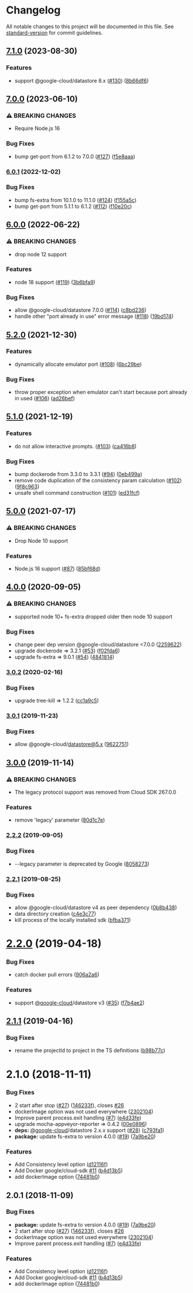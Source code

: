 # Changelog

All notable changes to this project will be documented in this file. See [standard-version](https://github.com/conventional-changelog/standard-version) for commit guidelines.

## [7.1.0](https://github.com/ert78gb/google-datastore-emulator/compare/v7.0.0...v7.1.0) (2023-08-30)


### Features

* support @google-cloud/datastore 8.x ([#130](https://github.com/ert78gb/google-datastore-emulator/issues/130)) ([8b66df6](https://github.com/ert78gb/google-datastore-emulator/commit/8b66df6e6709b5a3e6ae52f1016680cbc8918a53))

## [7.0.0](https://github.com/ert78gb/google-datastore-emulator/compare/v6.0.1...v7.0.0) (2023-06-10)


### ⚠ BREAKING CHANGES

* Require Node.js 16

### Bug Fixes

* bump get-port from 6.1.2 to 7.0.0 ([#127](https://github.com/ert78gb/google-datastore-emulator/issues/127)) ([f5e8aaa](https://github.com/ert78gb/google-datastore-emulator/commit/f5e8aaa83e4e5fc47cba96c5c2c3f4624f744fe9))

### [6.0.1](https://github.com/ert78gb/google-datastore-emulator/compare/v6.0.0...v6.0.1) (2022-12-02)


### Bug Fixes

* bump fs-extra from 10.1.0 to 11.1.0 ([#124](https://github.com/ert78gb/google-datastore-emulator/issues/124)) ([f155a5c](https://github.com/ert78gb/google-datastore-emulator/commit/f155a5c4f2049efa106197e480aa30feb9357755))
* bump get-port from 5.1.1 to 6.1.2 ([#112](https://github.com/ert78gb/google-datastore-emulator/issues/112)) ([f10e20c](https://github.com/ert78gb/google-datastore-emulator/commit/f10e20cb98bdd5127616d331c7415ce158cbd160))

## [6.0.0](https://github.com/ert78gb/google-datastore-emulator/compare/v5.2.0...v6.0.0) (2022-06-22)


### ⚠ BREAKING CHANGES

* drop node 12 support

### Features

* node 18 support ([#119](https://github.com/ert78gb/google-datastore-emulator/issues/119)) ([3b6bfa9](https://github.com/ert78gb/google-datastore-emulator/commit/3b6bfa99c96477fc817923dda2eaee318674fdcb))


### Bug Fixes

* allow @google-cloud/datastore 7.0.0 ([#114](https://github.com/ert78gb/google-datastore-emulator/issues/114)) ([c8bd236](https://github.com/ert78gb/google-datastore-emulator/commit/c8bd2365e3f0414a67ac7e60e57b9f0ad86b2baf))
* handle other "port already in use" error message ([#118](https://github.com/ert78gb/google-datastore-emulator/issues/118)) ([19bd174](https://github.com/ert78gb/google-datastore-emulator/commit/19bd174dea209b7b87c7391c1208c09f91ba1581))

## [5.2.0](https://github.com/ert78gb/google-datastore-emulator/compare/v5.1.0...v5.2.0) (2021-12-30)


### Features

* dynamically allocate emulator port ([#108](https://github.com/ert78gb/google-datastore-emulator/issues/108)) ([6bc29be](https://github.com/ert78gb/google-datastore-emulator/commit/6bc29be434036c96481120c3ef536d834097db6b))


### Bug Fixes

* throw proper exception when emulator can't start because port already in used ([#106](https://github.com/ert78gb/google-datastore-emulator/issues/106)) ([ad26bef](https://github.com/ert78gb/google-datastore-emulator/commit/ad26bef91ff2852346f1013331012ce9f139a548))

## [5.1.0](https://github.com/ert78gb/google-datastore-emulator/compare/v5.0.0...v5.1.0) (2021-12-19)


### Features

* do not allow interactive prompts. ([#103](https://github.com/ert78gb/google-datastore-emulator/issues/103)) ([ca416b8](https://github.com/ert78gb/google-datastore-emulator/commit/ca416b8867c8012db19ce3448c45383c21f88a77))


### Bug Fixes

* bump dockerode from 3.3.0 to 3.3.1 ([#94](https://github.com/ert78gb/google-datastore-emulator/issues/94)) ([0eb499a](https://github.com/ert78gb/google-datastore-emulator/commit/0eb499a16f82a79222478c2e8e9350dad330b1bf))
* remove code duplication of the consistency param calculation ([#102](https://github.com/ert78gb/google-datastore-emulator/issues/102)) ([9f8c963](https://github.com/ert78gb/google-datastore-emulator/commit/9f8c96342f70891138592dfba5e0f20bb92f9cec))
* unsafe shell command construction ([#101](https://github.com/ert78gb/google-datastore-emulator/issues/101)) ([ed31fcf](https://github.com/ert78gb/google-datastore-emulator/commit/ed31fcf0ad5bc944d40f678ce0912f38d38a862e))

## [5.0.0](https://github.com/ert78gb/google-datastore-emulator/compare/v4.0.0...v5.0.0) (2021-07-17)


### ⚠ BREAKING CHANGES

* Drop Node 10 support

### Features

* Node.js 16 support ([#87](https://github.com/ert78gb/google-datastore-emulator/issues/87)) ([85bf68d](https://github.com/ert78gb/google-datastore-emulator/commit/85bf68da23d007c2a1a1f02b3bc968dee5a379e1))

## [4.0.0](https://github.com/ert78gb/google-datastore-emulator/compare/v3.0.2...v4.0.0) (2020-09-05)


### ⚠ BREAKING CHANGES

* supported node 10+
fs-extra dropped older then node 10 support

### Bug Fixes

* change peer dep version @google-cloud/datastore <7.0.0 ([2259622](https://github.com/ert78gb/google-datastore-emulator/commit/225962211483d2b8ac0ad8a3654774c501ae0c09))
* upgrade dockerode => 3.2.1 ([#53](https://github.com/ert78gb/google-datastore-emulator/issues/53)) ([f02fda6](https://github.com/ert78gb/google-datastore-emulator/commit/f02fda6e70bf3df8d6d58da807ea8e4dd69fa681))
* upgrade fs-extra => 9.0.1 ([#54](https://github.com/ert78gb/google-datastore-emulator/issues/54)) ([4841814](https://github.com/ert78gb/google-datastore-emulator/commit/4841814793b3ee8d18f115cbe05685a174396ae7))

### [3.0.2](https://github.com/ert78gb/google-datastore-emulator/compare/v3.0.1...v3.0.2) (2020-02-16)


### Bug Fixes

* upgrade tree-kill => 1.2.2 ([cc1a9c5](https://github.com/ert78gb/google-datastore-emulator/commit/cc1a9c554a7c90ca8110b0c05745a52c5f5db240))

### [3.0.1](https://github.com/ert78gb/google-datastore-emulator/compare/v3.0.0...v3.0.1) (2019-11-23)


### Bug Fixes

* allow @google-cloud/datastore@5.x ([9622751](https://github.com/ert78gb/google-datastore-emulator/commit/9622751292754a788bdffd8f0c51c580d7f9dd0a))

## [3.0.0](https://github.com/ert78gb/google-datastore-emulator/compare/v2.2.2...v3.0.0) (2019-11-14)


### ⚠ BREAKING CHANGES

* The legacy protocol support was removed from Cloud SDK 267.0.0

### Features

* remove 'legacy' parameter ([80d1c7e](https://github.com/ert78gb/google-datastore-emulator/commit/80d1c7e0222bccf64297755ddd449effff76f8d2))

### [2.2.2](https://github.com/ert78gb/google-datastore-emulator/compare/v2.2.1...v2.2.2) (2019-09-05)


### Bug Fixes

* --legacy parameter is deprecated by Google ([8058273](https://github.com/ert78gb/google-datastore-emulator/commit/8058273))

### [2.2.1](https://github.com/ert78gb/google-datastore-emulator/compare/v2.2.0...v2.2.1) (2019-08-25)


### Bug Fixes

* allow @google-cloud/datastore v4 as peer dependency ([0b8b438](https://github.com/ert78gb/google-datastore-emulator/commit/0b8b438))
* data directory creation ([c4e3c77](https://github.com/ert78gb/google-datastore-emulator/commit/c4e3c77))
* kill process of the locally installed sdk ([bfba371](https://github.com/ert78gb/google-datastore-emulator/commit/bfba371))

<a name="2.2.0"></a>
# [2.2.0](https://github.com/ert78gb/google-datastore-emulator/compare/v2.1.1...v2.2.0) (2019-04-18)


### Bug Fixes

* catch docker pull errors ([906a2a6](https://github.com/ert78gb/google-datastore-emulator/commit/906a2a6))


### Features

* support [@google-cloud](https://github.com/google-cloud)/datastore v3 ([#35](https://github.com/ert78gb/google-datastore-emulator/issues/35)) ([f7b4ae2](https://github.com/ert78gb/google-datastore-emulator/commit/f7b4ae2))



<a name="2.1.1"></a>
## [2.1.1](https://github.com/ert78gb/google-datastore-emulator/compare/v2.1.0...v2.1.1) (2019-04-16)


### Bug Fixes

* rename the projectId to project in the TS definitions ([b98b77c](https://github.com/ert78gb/google-datastore-emulator/commit/b98b77c))



<a name="2.1.0"></a>
# 2.1.0 (2018-11-11)


### Bug Fixes

* 2 start after stop ([#27](https://github.com/ert78gb/google-datastore-emulator/issues/27)) ([146233f](https://github.com/ert78gb/google-datastore-emulator/commit/146233f)), closes [#26](https://github.com/ert78gb/google-datastore-emulator/issues/26)
* dockerImage option was not used everywhere ([2302104](https://github.com/ert78gb/google-datastore-emulator/commit/2302104))
* Improve parent process.exit handling ([#7](https://github.com/ert78gb/google-datastore-emulator/issues/7)) ([e4d33fe](https://github.com/ert78gb/google-datastore-emulator/commit/e4d33fe))
* upgrade mocha-appveyor-reporter => 0.4.2 ([00e0896](https://github.com/ert78gb/google-datastore-emulator/commit/00e0896))
* **deps:** [@google-cloud](https://github.com/google-cloud)/datastore 2.x.x support ([#28](https://github.com/ert78gb/google-datastore-emulator/issues/28)) ([c793fa1](https://github.com/ert78gb/google-datastore-emulator/commit/c793fa1))
* **package:** update fs-extra to version 4.0.0 ([#19](https://github.com/ert78gb/google-datastore-emulator/issues/19)) ([7a9be20](https://github.com/ert78gb/google-datastore-emulator/commit/7a9be20))


### Features

* Add Consistency level option ([d12116f](https://github.com/ert78gb/google-datastore-emulator/commit/d12116f))
* Add Docker google/cloud-sdk [#11](https://github.com/ert78gb/google-datastore-emulator/issues/11) ([b4d13b5](https://github.com/ert78gb/google-datastore-emulator/commit/b4d13b5))
* add dockerImage option ([74481b0](https://github.com/ert78gb/google-datastore-emulator/commit/74481b0))



<a name="2.0.1"></a>
## 2.0.1 (2018-11-09)


### Bug Fixes

* **package:** update fs-extra to version 4.0.0 ([#19](https://github.com/ert78gb/google-datastore-emulator/issues/19)) ([7a9be20](https://github.com/ert78gb/google-datastore-emulator/commit/7a9be20))
* 2 start after stop ([#27](https://github.com/ert78gb/google-datastore-emulator/issues/27)) ([146233f](https://github.com/ert78gb/google-datastore-emulator/commit/146233f)), closes [#26](https://github.com/ert78gb/google-datastore-emulator/issues/26)
* dockerImage option was not used everywhere ([2302104](https://github.com/ert78gb/google-datastore-emulator/commit/2302104))
* Improve parent process.exit handling ([#7](https://github.com/ert78gb/google-datastore-emulator/issues/7)) ([e4d33fe](https://github.com/ert78gb/google-datastore-emulator/commit/e4d33fe))


### Features

* Add Consistency level option ([d12116f](https://github.com/ert78gb/google-datastore-emulator/commit/d12116f))
* Add Docker google/cloud-sdk [#11](https://github.com/ert78gb/google-datastore-emulator/issues/11) ([b4d13b5](https://github.com/ert78gb/google-datastore-emulator/commit/b4d13b5))
* add dockerImage option ([74481b0](https://github.com/ert78gb/google-datastore-emulator/commit/74481b0))
